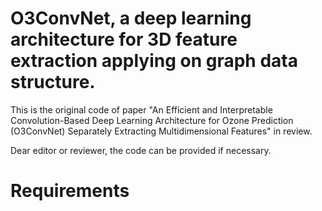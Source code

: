 # O3ConvNet, a deep learning architecture for 3D feature extraction applying on graph data structure.
This is the original code of paper "An Efficient and Interpretable Convolution-Based Deep Learning Architecture for Ozone Prediction (O3ConvNet) Separately Extracting Multidimensional Features" in review.

Dear editor or reviewer, the code can be provided if necessary.

# Requirements
